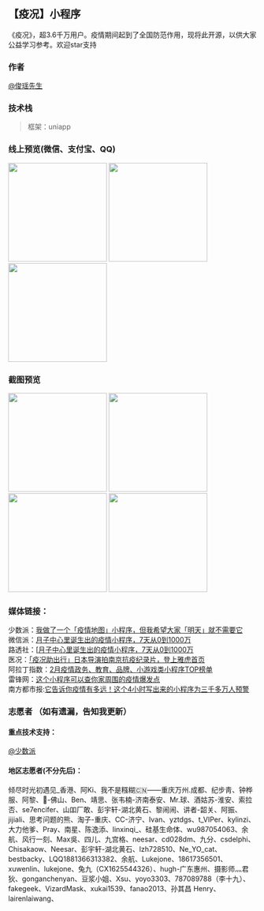 ## 【疫况】小程序

《疫况》，超3.6千万用户。疫情期间起到了全国防范作用，现将此开源，以供大家公益学习参考。欢迎star支持


### 作者
[@俊瑶先生](https://weibo.com/232246784)   
### 技术栈

> 框架：uniapp

### 线上预览(微信、支付宝、QQ)
<div>
<img src="https://files.webhunt.cn/wechat.jpg" width="200" height="auto"/>
<img src="https://files.webhunt.cn/ali.jpg" width="200" height="auto"/>
<img src="https://files.webhunt.cn/qq.png" width="200" height="auto"/>
</div>

### 截图预览
<div>
<img src="https://files.webhunt.cn/1.jpeg" width="200" height="auto"/>
<img src="https://files.webhunt.cn/5.jpeg" width="200" height="auto"/>
<img src="https://files.webhunt.cn/3.jpeg" width="200" height="auto"/>
<img src="https://files.webhunt.cn/4.jpeg" width="200" height="auto"/>

</div>

### 媒体链接：

少数派：[我做了一个「疫情地图」小程序，但我希望大家「明天」就不需要它](https://mp.weixin.qq.com/s/FpTfD1uHYcaKGuggUGP0aA)   
微信派：[月子中心里诞生出的疫情小程序，7天从0到1000万](https://mp.weixin.qq.com/s/t08bCstJzMOVgy2Gse3P6w)   
路透社：[[月子中心里诞生出的疫情小程序，7天从0到1000万](https://uk.reuters.com/article/us-china-health-apps/chinese-citizens-turn-to-virus-tracker-apps-to-avoid-infected-neighborhoods-idUKKBN1ZX2IH)   
医况：[「疫况助出行」日本导演拍南京抗疫纪录片，登上雅虎首页](https://mp.weixin.qq.com/s/Eqj2xaZOvGnpTCwA5eZlqw)   
阿拉丁指数：[2月疫情政务、教育、品牌、小游戏类小程序TOP榜单](https://mp.weixin.qq.com/s/P_gjavKveVp8j0IZ4NAcXw)   
雷锋网：[这个小程序可以查你家周围的疫情爆发点](https://mp.weixin.qq.com/s/nCP8VcsTToN7Dn-Mms8ETw)   
南方都市报:[它告诉你疫情有多远！这个4小时写出来的小程序为三千多万人预警](https://m.mp.oeeee.com/a/BAAFRD000020200225270122.html?layer=4&share=chat&isndappinstalled=0)   

### 志愿者 （如有遗漏，告知我更新）
#### 重点技术支持：   
[@少数派](https://sspai.com/)   
#### 地区志愿者(不分先后)：   
倾尽时光初遇见_香港、阿Ki、我不是糨糊🇨🇳——重庆万州.成都、纪步靑、钟桦服、阿黎、🚀-佛山、Ben、靖思、张韦楠-济南泰安、Mr.球、酒姑苏-淮安、索拉否、se7encifer、山吅厂敢、彭宇轩-湖北黄石、黎闹闹、讲者-韶关、阿振、jijiali、思考问题的熊、淘子-重庆、CC-济宁、Ivan、yztdgs、t_VIPer、kylinzi、大力他爹、Pray、南星、陈逸添、linxinqi_、硅基生命体、wu987054063、余航、风行一刻、Max吳、四儿、九宫格、neesar、cd028dm、九分、csdelphi、Chisakaow、Neesar、彭宇轩-湖北黄石、lzh728510、Ne_YO_cat、bestbacky、LQQ1881366313382、余航、Lukejone、18617356501、xuwenlin、lukejone、兔九（CX1625544326）、hugh-广东惠州、摄影师灬君狄、gonganchenyan、豆浆小姐、Xsu、yoyo3303、787089788（李十九）、fakegeek、VizardMask、xukai1539、fanao2013、孙其昌 Henry、lairenlaiwang、
